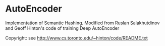 AutoEncoder
===========

Implementation of Semantic Hashing. Modified from Ruslan Salakhutdinov and Geoff Hinton's code of training Deep AutoEncoder

Copyright: see http://www.cs.toronto.edu/~hinton/code/README.txt
